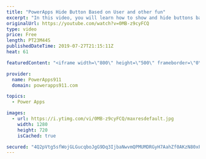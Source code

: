 ```yaml
---
title: "PowerApps Hide Button Based on User and other fun"
excerpt: "In this video, you will learn how to show and hide buttons based on the logged on user and other techniques to make your App more adaptive to the situation. We use LookUp, IsBlank, Not, User, Office 365 Groups, and more to pull this off.  For PowerApps training check out https://www.PowerApps911.com/training"
originalUrl: https://youtube.com/watch?v=0MB-z9cyFCQ
type: video
price: Free
length: PT23M44S
publishedDateTime: 2019-07-27T21:15:11Z
heat: 61

featuredContent: "<iframe width=\"800\" height=\"500\" frameborder=\"0\" src=\"https://www.youtube.com/embed/0MB-z9cyFCQ\" allow=\"accelerometer; autoplay; encrypted-media; gyroscope; picture-in-picture\" allowfullscreen></iframe>"

provider:
  name: PowerApps911
  domain: powerapps911.com

topics:
  - Power Apps

images:
  - url: https://i.ytimg.com/vi/0MB-z9cyFCQ/maxresdefault.jpg
    width: 1280
    height: 720
    isCached: true

secured: "4Q2pVtg5sfWojGLGucqboJgG9Dq3IjbaNwvmQPMUMDRGyH7AahZf0AKzN80xP3J+WHCqesgXAYaRLjScDqZCADGtd4rKZx5aUgOc8mES9r6vtttNp5MQzwo2/vfA6HOAFd6MU8Uf4PUBVr/xYA1FvNTIUK02nUtTm7+E707nAMCnRJLTKGmtFDIQaH3GAXn/+YmY5dSNnvp6ZelIfPd8jB53GA8E7iaPtMwFV0pabG3b09TdriXwhINmMh7pVP0uQOn91zAERVP3vwGD9HkIrC2jsL7L8dpDYaUCIcIMNmVL8XYtltR2JFvRyrlgYDMLQdizcW7zSIp1kqvGssnOgMukFF2ufzRP3Iy0LMAN/QgvaUBPfkAs5CtGlWDIPV00+DKRnAVATdzNd9CMWqVOO9lQ2m/mhN+ekbJIYO6fT4c=;Nm2uc3uM897HAavuGvynsA=="
---
```


